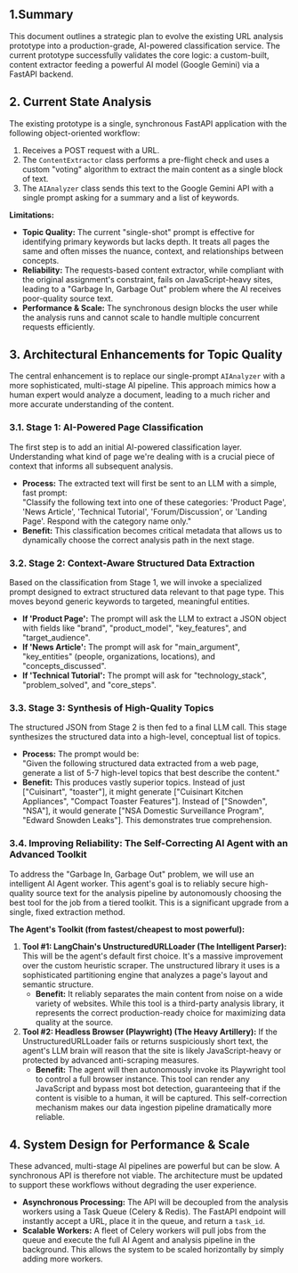 ## 1.Summary
This document outlines a strategic plan to evolve the existing URL analysis prototype into a production-grade, AI-powered classification service. The current prototype successfully validates the core logic: a custom-built, content extractor feeding a powerful AI model (Google Gemini) via a FastAPI backend.


## 2. Current State Analysis
The existing prototype is a single, synchronous FastAPI application with the following object-oriented workflow:

1. Receives a POST request with a URL.
2. The `ContentExtractor` class performs a pre-flight check and uses a custom "voting" algorithm to extract the main content as a single block of text.
3. The `AIAnalyzer` class sends this text to the Google Gemini API with a single prompt asking for a summary and a list of keywords.

**Limitations:**

- **Topic Quality:** The current "single-shot" prompt is effective for identifying primary keywords but lacks depth. It treats all pages the same and often misses the nuance, context, and relationships between concepts.
- **Reliability:** The requests-based content extractor, while compliant with the original assignment's constraint, fails on JavaScript-heavy sites, leading to a "Garbage In, Garbage Out" problem where the AI receives poor-quality source text.
- **Performance & Scale:** The synchronous design blocks the user while the analysis runs and cannot scale to handle multiple concurrent requests efficiently.

## 3. Architectural Enhancements for Topic Quality
The central enhancement is to replace our single-prompt `AIAnalyzer` with a more sophisticated, multi-stage AI pipeline. This approach mimics how a human expert would analyze a document, leading to a much richer and more accurate understanding of the content.

### 3.1. Stage 1: AI-Powered Page Classification
The first step is to add an initial AI-powered classification layer. Understanding what kind of page we're dealing with is a crucial piece of context that informs all subsequent analysis.

- **Process:** The extracted text will first be sent to an LLM with a simple, fast prompt:  
  "Classify the following text into one of these categories: 'Product Page', 'News Article', 'Technical Tutorial', 'Forum/Discussion', or 'Landing Page'. Respond with the category name only."
- **Benefit:** This classification becomes critical metadata that allows us to dynamically choose the correct analysis path in the next stage.

### 3.2. Stage 2: Context-Aware Structured Data Extraction
Based on the classification from Stage 1, we will invoke a specialized prompt designed to extract structured data relevant to that page type. This moves beyond generic keywords to targeted, meaningful entities.

- **If 'Product Page':** The prompt will ask the LLM to extract a JSON object with fields like "brand", "product_model", "key_features", and "target_audience".
- **If 'News Article':** The prompt will ask for "main_argument", "key_entities" (people, organizations, locations), and "concepts_discussed".
- **If 'Technical Tutorial':** The prompt will ask for "technology_stack", "problem_solved", and "core_steps".

### 3.3. Stage 3: Synthesis of High-Quality Topics
The structured JSON from Stage 2 is then fed to a final LLM call. This stage synthesizes the structured data into a high-level, conceptual list of topics.

- **Process:** The prompt would be:  
  "Given the following structured data extracted from a web page, generate a list of 5-7 high-level topics that best describe the content."
- **Benefit:** This produces vastly superior topics. Instead of just ["Cuisinart", "toaster"], it might generate ["Cuisinart Kitchen Appliances", "Compact Toaster Features"]. Instead of ["Snowden", "NSA"], it would generate ["NSA Domestic Surveillance Program", "Edward Snowden Leaks"]. This demonstrates true comprehension.

### 3.4. Improving Reliability: The Self-Correcting AI Agent with an Advanced Toolkit
To address the "Garbage In, Garbage Out" problem, we will use an intelligent AI Agent worker. This agent's goal is to reliably secure high-quality source text for the analysis pipeline by autonomously choosing the best tool for the job from a tiered toolkit. This is a significant upgrade from a single, fixed extraction method.

**The Agent's Toolkit (from fastest/cheapest to most powerful):**

1. **Tool #1: LangChain's UnstructuredURLLoader (The Intelligent Parser):** This will be the agent's default first choice. It's a massive improvement over the custom heuristic scraper. The unstructured library it uses is a sophisticated partitioning engine that analyzes a page's layout and semantic structure.
   - **Benefit:** It reliably separates the main content from noise on a wide variety of websites. While this tool is a third-party analysis library, it represents the correct production-ready choice for maximizing data quality at the source.
2. **Tool #2: Headless Browser (Playwright) (The Heavy Artillery):** If the UnstructuredURLLoader fails or returns suspiciously short text, the agent's LLM brain will reason that the site is likely JavaScript-heavy or protected by advanced anti-scraping measures.
   - **Benefit:** The agent will then autonomously invoke its Playwright tool to control a full browser instance. This tool can render any JavaScript and bypass most bot detection, guaranteeing that if the content is visible to a human, it will be captured. This self-correction mechanism makes our data ingestion pipeline dramatically more reliable.

## 4. System Design for Performance & Scale
These advanced, multi-stage AI pipelines are powerful but can be slow. A synchronous API is therefore not viable. The architecture must be updated to support these workflows without degrading the user experience.

- **Asynchronous Processing:** The API will be decoupled from the analysis workers using a Task Queue (Celery & Redis). The FastAPI endpoint will instantly accept a URL, place it in the queue, and return a `task_id`.
- **Scalable Workers:** A fleet of Celery workers will pull jobs from the queue and execute the full AI Agent and analysis pipeline in the background. This allows the system to be scaled horizontally by simply adding more workers.